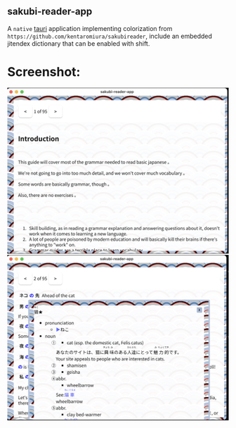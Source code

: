 ## sakubi-reader-app

A `native` [tauri](https://tauri.app/) application implementing colorization from `https://github.com/kentaromiura/sakubireader`,
include an embedded jitendex dictionary that can be enabled with shift.

Screenshot:
===

![main](screenshot/main.png)
![lookup](screenshot/lookup.png)
